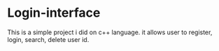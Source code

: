 # Login-interface
This is a simple project i did on c++ language. it allows user to register, login, search, delete user id.

